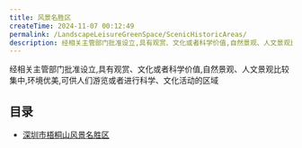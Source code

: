 ```yaml
---
title: 风景名胜区
createTime: 2024-11-07 00:12:49
permalink: /LandscapeLeisureGreenSpace/ScenicHistoricAreas/
description: 经相关主管部门批准设立,具有观赏、文化或者科学价值,自然景观、人文景观比较集中,环境优美,可供人们游览或者进行科学、文化活动的区域
---
```


经相关主管部门批准设立,具有观赏、文化或者科学价值,自然景观、人文景观比较集中,环境优美,可供人们游览或者进行科学、文化活动的区域

## 目录
- [深圳市梧桐山风景名胜区](./1.深圳市梧桐山风景名胜区.md)
